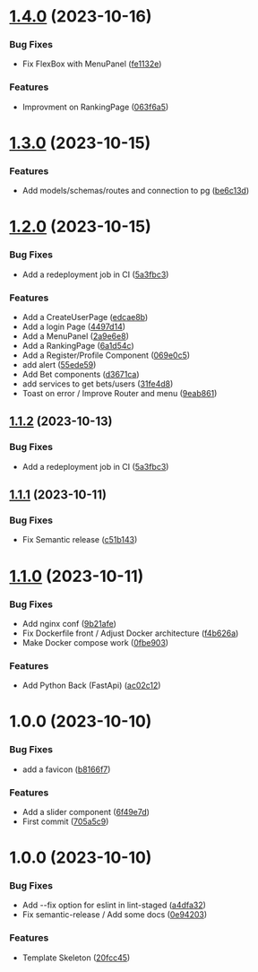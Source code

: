 # [1.4.0](https://github.com/TheoLaperrouse/BetPlatform/compare/v1.3.0...v1.4.0) (2023-10-16)


### Bug Fixes

* Fix FlexBox with MenuPanel ([fe1132e](https://github.com/TheoLaperrouse/BetPlatform/commit/fe1132e356d975b330253ff31520c9a1f372c86a))


### Features

* Improvment on RankingPage ([063f6a5](https://github.com/TheoLaperrouse/BetPlatform/commit/063f6a50498be5cd7dbea356e61dc713b09c635f))

# [1.3.0](https://github.com/TheoLaperrouse/BetPlatform/compare/v1.2.0...v1.3.0) (2023-10-15)


### Features

* Add models/schemas/routes and connection to pg ([be6c13d](https://github.com/TheoLaperrouse/BetPlatform/commit/be6c13d03345f62146cd5b9846614dc0feff48d1))

# [1.2.0](https://github.com/TheoLaperrouse/BetPlatform/compare/v1.1.1...v1.2.0) (2023-10-15)


### Bug Fixes

* Add a redeployment job in CI ([5a3fbc3](https://github.com/TheoLaperrouse/BetPlatform/commit/5a3fbc3cdd01e91af280215061ba8736def18a81))


### Features

* Add a CreateUserPage ([edcae8b](https://github.com/TheoLaperrouse/BetPlatform/commit/edcae8b347d9e8c05d784a903b29976109c06921))
* Add a login Page ([4497d14](https://github.com/TheoLaperrouse/BetPlatform/commit/4497d1488bceb3e0f01d8ec89c2593cc43c35ed0))
* Add a MenuPanel ([2a9e6e8](https://github.com/TheoLaperrouse/BetPlatform/commit/2a9e6e83b8cd6fbefe6586f5b57e39b4ec7f0af4))
* Add a RankingPage ([6a1d54c](https://github.com/TheoLaperrouse/BetPlatform/commit/6a1d54c96552c611774acf3aa27ab13e1ddb0868))
* Add a Register/Profile Component ([069e0c5](https://github.com/TheoLaperrouse/BetPlatform/commit/069e0c54afcb49222d1cfe166cc6cd09924b7935))
* add alert ([55ede59](https://github.com/TheoLaperrouse/BetPlatform/commit/55ede595df1385dd6a38b39c068d1f9cbe6527a8))
* Add Bet components ([d3671ca](https://github.com/TheoLaperrouse/BetPlatform/commit/d3671caa1592fca5f32c7e3459454e882c27c962))
* add services to get bets/users ([31fe4d8](https://github.com/TheoLaperrouse/BetPlatform/commit/31fe4d8f05def05d17b69b57d07bb0c08d9f6bfd))
* Toast on error / Improve Router and menu ([9eab861](https://github.com/TheoLaperrouse/BetPlatform/commit/9eab861d960a193e445a6221c581b13a56f91d35))

## [1.1.2](https://github.com/TheoLaperrouse/BetPlatform/compare/v1.1.1...v1.1.2) (2023-10-13)


### Bug Fixes

* Add a redeployment job in CI ([5a3fbc3](https://github.com/TheoLaperrouse/BetPlatform/commit/5a3fbc3cdd01e91af280215061ba8736def18a81))

## [1.1.1](https://github.com/TheoLaperrouse/BetPlatform/compare/v1.1.0...v1.1.1) (2023-10-11)


### Bug Fixes

* Fix Semantic release ([c51b143](https://github.com/TheoLaperrouse/BetPlatform/commit/c51b143d0c77b75e527cb4e7521c397271968af7))

# [1.1.0](https://github.com/TheoLaperrouse/BetPlatform/compare/v1.0.0...v1.1.0) (2023-10-11)


### Bug Fixes

* Add nginx conf ([9b21afe](https://github.com/TheoLaperrouse/BetPlatform/commit/9b21afe10f567280bbcdba34ee64da1b6e28329b))
* Fix Dockerfile front / Adjust Docker architecture ([f4b626a](https://github.com/TheoLaperrouse/BetPlatform/commit/f4b626a00b0faa713646437304494781e6cb7a49))
* Make Docker compose work ([0fbe903](https://github.com/TheoLaperrouse/BetPlatform/commit/0fbe90304d28209046d0a4a69acee823ccad88fb))


### Features

* Add Python Back (FastApi) ([ac02c12](https://github.com/TheoLaperrouse/BetPlatform/commit/ac02c121b34a69019b9f8213ea0618b4c4afcd67))

# 1.0.0 (2023-10-10)


### Bug Fixes

* add a favicon ([b8166f7](https://github.com/TheoLaperrouse/BetPlatform/commit/b8166f7379e8c26a19ddf49c66928878dcc5b8f0))


### Features

* Add a slider component ([6f49e7d](https://github.com/TheoLaperrouse/BetPlatform/commit/6f49e7d284244bb525627b6e3fe5b1f6df014af4))
* First commit ([705a5c9](https://github.com/TheoLaperrouse/BetPlatform/commit/705a5c915cd2f33c52cf0594e6eb6ccbab032482))

# 1.0.0 (2023-10-10)


### Bug Fixes

* Add --fix option for eslint in lint-staged ([a4dfa32](https://github.com/TheoLaperrouse/TemplateViteVue3/commit/a4dfa32655f771b90f22620853cb7b3a53d8a10a))
* Fix semantic-release / Add some docs ([0e94203](https://github.com/TheoLaperrouse/TemplateViteVue3/commit/0e94203672ec8d50c16b1870ca3199e31a28fb0a))


### Features

* Template Skeleton ([20fcc45](https://github.com/TheoLaperrouse/TemplateViteVue3/commit/20fcc45fb9d36d03b09078d5d27da515d2e039a0))
